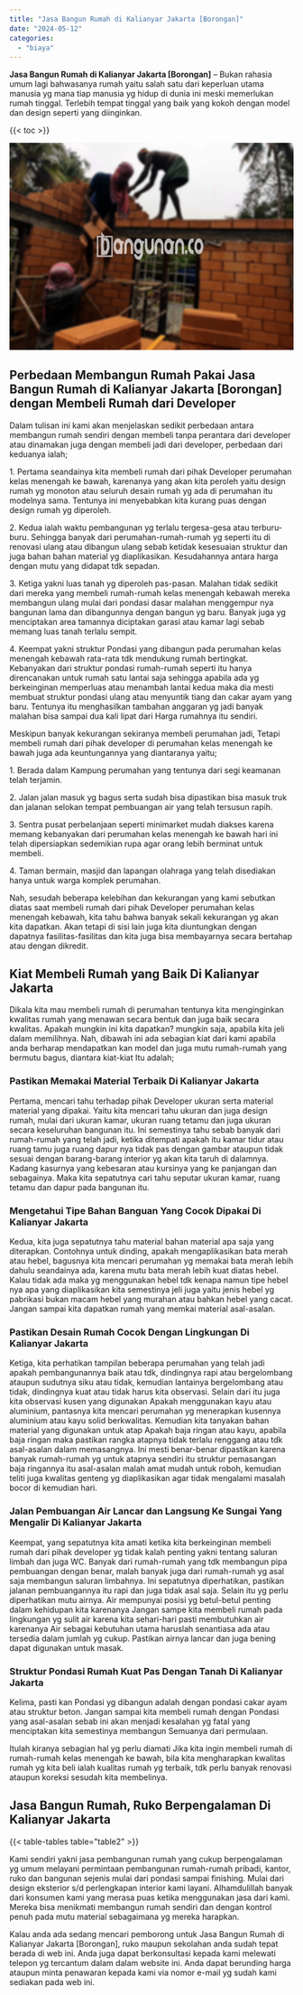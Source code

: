 ```yaml
---
title: "Jasa Bangun Rumah di Kalianyar Jakarta [Borongan]"
date: "2024-05-12"
categories: 
  - "biaya"
---
```


**Jasa Bangun Rumah di Kalianyar Jakarta \[Borongan\]** – Bukan rahasia umum lagi bahwasanya rumah yaitu salah satu dari keperluan utama manusia yg mana tiap manusia yg hidup di dunia ini meski memerlukan rumah tinggal. Terlebih tempat tinggal yang baik yang kokoh dengan model dan design seperti yang diinginkan.

{{< toc >}}

![Jasa Bangun Rumah di Kalianyar Jakarta [Borongan]](/images/borong-bangunan-19.png)

## Perbedaan Membangun Rumah Pakai Jasa Bangun Rumah di Kalianyar Jakarta \[Borongan\] dengan Membeli Rumah dari Developer

Dalam tulisan ini kami akan menjelaskan sedikit perbedaan antara membangun rumah sendiri dengan membeli tanpa perantara dari developer atau dinamakan juga dengan membeli jadi dari developer, perbedaan dari keduanya ialah;

1\. Pertama seandainya kita membeli rumah dari pihak Developer perumahan kelas menengah ke bawah, karenanya yang akan kita peroleh yaitu design rumah yg monoton atau seluruh desain rumah yg ada di perumahan itu modelnya sama. Tentunya ini menyebabkan kita kurang puas dengan design rumah yg diperoleh.

2\. Kedua ialah waktu pembangunan yg terlalu tergesa-gesa atau terburu-buru. Sehingga banyak dari perumahan-rumah-rumah yg seperti itu di renovasi ulang atau dibangun ulang sebab ketidak kesesuaian struktur dan juga bahan bahan material yg diaplikasikan. Kesudahannya antara harga dengan mutu yang didapat tdk sepadan.

3\. Ketiga yakni luas tanah yg diperoleh pas-pasan. Malahan tidak sedikit dari mereka yang membeli rumah-rumah kelas menengah kebawah mereka membangun ulang mulai dari pondasi dasar malahan menggempur nya bangunan lama dan dibangunnya dengan bangun yg baru. Banyak juga yg menciptakan area tamannya diciptakan garasi atau kamar lagi sebab memang luas tanah terlalu sempit.

4\. Keempat yakni struktur Pondasi yang dibangun pada perumahan kelas menengah kebawah rata-rata tdk mendukung rumah bertingkat. Kebanyakan dari struktur pondasi rumah-rumah seperti itu hanya direncanakan untuk rumah satu lantai saja sehingga apabila ada yg berkeinginan memperluas atau menambah lantai kedua maka dia mesti membuat struktur pondasi ulang atau menyuntik tiang dan cakar ayam yang baru. Tentunya itu menghasilkan tambahan anggaran yg jadi banyak malahan bisa sampai dua kali lipat dari Harga rumahnya itu sendiri.

Meskipun banyak kekurangan sekiranya membeli perumahan jadi, Tetapi membeli rumah dari pihak developer di perumahan kelas menengah ke bawah juga ada keuntungannya yang diantaranya yaitu;

1\. Berada dalam Kampung perumahan yang tentunya dari segi keamanan telah terjamin.

2\. Jalan jalan masuk yg bagus serta sudah bisa dipastikan bisa masuk truk dan jalanan selokan tempat pembuangan air yang telah tersusun rapih.

3\. Sentra pusat perbelanjaan seperti minimarket mudah diakses karena memang kebanyakan dari perumahan kelas menengah ke bawah hari ini telah dipersiapkan sedemikian rupa agar orang lebih berminat untuk membeli.

4\. Taman bermain, masjid dan lapangan olahraga yang telah disediakan hanya untuk warga komplek perumahan.

Nah, sesudah beberapa kelebihan dan kekurangan yang kami sebutkan diatas saat membeli rumah dari pihak Developer perumahan kelas menengah kebawah, kita tahu bahwa banyak sekali kekurangan yg akan kita dapatkan. Akan tetapi di sisi lain juga kita diuntungkan dengan dapatnya fasilitas-fasilitas dan kita juga bisa membayarnya secara bertahap atau dengan dikredit.

## Kiat Membeli Rumah yang Baik Di Kalianyar Jakarta

Dikala kita mau membeli rumah di perumahan tentunya kita menginginkan kwalitas rumah yang menawan secara bentuk dan juga baik secara kwalitas. Apakah mungkin ini kita dapatkan? mungkin saja, apabila kita jeli dalam memilihnya. Nah, dibawah ini ada sebagian kiat dari kami apabila anda berharap mendapatkan kan model dan juga mutu rumah-rumah yang bermutu bagus, diantara kiat-kiat Itu adalah;

### Pastikan Memakai Material Terbaik Di Kalianyar Jakarta

Pertama, mencari tahu terhadap pihak Developer ukuran serta material material yang dipakai. Yaitu kita mencari tahu ukuran dan juga design rumah, mulai dari ukuran kamar, ukuran ruang tetamu dan juga ukuran secara keseluruhan bangunan itu. Ini semestinya tahu sebab banyak dari rumah-rumah yang telah jadi, ketika ditempati apakah itu kamar tidur atau ruang tamu juga ruang dapur nya tidak pas dengan gambar ataupun tidak sesuai dengan barang-barang interior yg akan kita taruh di dalamnya. Kadang kasurnya yang kebesaran atau kursinya yang ke panjangan dan sebagainya. Maka kita sepatutnya cari tahu seputar ukuran kamar, ruang tetamu dan dapur pada bangunan itu.

### Mengetahui Tipe Bahan Banguan Yang Cocok Dipakai Di Kalianyar Jakarta

Kedua, kita juga sepatutnya tahu material bahan material apa saja yang diterapkan. Contohnya untuk dinding, apakah mengaplikasikan bata merah atau hebel, bagusnya kita mencari perumahan yg memakai bata merah lebih dahulu seandainya ada, karena mutu bata merah lebih kuat diatas hebel. Kalau tidak ada maka yg menggunakan hebel tdk kenapa namun tipe hebel nya apa yang diaplikasikan kita semestinya jeli juga yaitu jenis hebel yg pabrikasi bukan macam hebel yang murahan atau bahkan hebel yang cacat. Jangan sampai kita dapatkan rumah yang memkai material asal-asalan.

### Pastikan Desain Rumah Cocok Dengan Lingkungan Di Kalianyar Jakarta

Ketiga, kita perhatikan tampilan beberapa perumahan yang telah jadi apakah pembangunannya baik atau tdk, dindingnya rapi atau bergelombang ataupun sudutnya siku atau tidak, kemudian lantainya bergelombang atau tidak, dindingnya kuat atau tidak harus kita observasi. Selain dari itu juga kita observasi kusen yang digunakan Apakah menggunakan kayu atau aluminium, pantasnya kita mencari perumahan yg menerapkan kusennya aluminium atau kayu solid berkwalitas. Kemudian kita tanyakan bahan material yang digunakan untuk atap Apakah baja ringan atau kayu, apabila baja ringan maka pastikan rangka atapnya tidak terlalu renggang atau tdk asal-asalan dalam memasangnya. Ini mesti benar-benar dipastikan karena banyak rumah-rumah yg untuk atapnya sendiri itu struktur pemasangan baja ringannya itu asal-asalan malah amat mudah untuk roboh, kemudian teliti juga kwalitas genteng yg diaplikasikan agar tidak mengalami masalah bocor di kemudian hari.

### Jalan Pembuangan Air Lancar dan Langsung Ke Sungai Yang Mengalir Di Kalianyar Jakarta

Keempat, yang sepatutnya kita amati ketika kita berkeinginan membeli rumah dari pihak developer yg tidak kalah penting yakni tentang saluran limbah dan juga WC. Banyak dari rumah-rumah yang tdk membangun pipa pembuangan dengan benar, malah banyak juga dari rumah-rumah yg asal saja membangun saluran limbahnya. Ini sepatutnya diperhatikan, pastikan jalanan pembuangannya itu rapi dan juga tidak asal saja. Selain itu yg perlu diperhatikan mutu airnya. Air mempunyai posisi yg betul-betul penting dalam kehidupan kita karenanya Jangan sampe kita membeli rumah pada lingkungan yg sulit air karena kita sehari-hari pasti membutuhkan air karenanya Air sebagai kebutuhan utama haruslah senantiasa ada atau tersedia dalam jumlah yg cukup. Pastikan airnya lancar dan juga bening dapat digunakan untuk masak.

### Struktur Pondasi Rumah Kuat Pas Dengan Tanah Di Kalianyar Jakarta

Kelima, pasti kan Pondasi yg dibangun adalah dengan pondasi cakar ayam atau struktur beton. Jangan sampai kita membeli rumah dengan Pondasi yang asal-asalan sebab ini akan menjadi kesalahan yg fatal yang menciptakan kita semestinya membangun Semuanya dari permulaan.

Itulah kiranya sebagian hal yg perlu diamati Jika kita ingin membeli rumah di rumah-rumah kelas menengah ke bawah, bila kita mengharapkan kwalitas rumah yg kita beli ialah kualitas rumah yg terbaik, tdk perlu banyak renovasi ataupun koreksi sesudah kita membelinya.

## Jasa Bangun Rumah, Ruko Berpengalaman Di Kalianyar Jakarta

{{< table-tables table="table2" >}}

Kami sendiri yakni jasa pembangunan rumah yang cukup berpengalaman yg umum melayani permintaan pembangunan rumah-rumah pribadi, kantor, ruko dan bangunan sejenis mulai dari pondasi sampai finishing. Mulai dari design eksterior s/d perlengkapan interior kami layani. Alhamdulillah banyak dari konsumen kami yang merasa puas ketika menggunakan jasa dari kami. Mereka bisa menikmati membangun rumah sendiri dan dengan kontrol penuh pada mutu material sebagaimana yg mereka harapkan.

Kalau anda ada sedang mencari pemborong untuk Jasa Bangun Rumah di Kalianyar Jakarta \[Borongan\], ruko maupun sekolahan anda sudah tepat berada di web ini. Anda juga dapat berkonsultasi kepada kami melewati telepon yg tercantum dalam dalam website ini. Anda dapat berunding harga ataupun minta penawaran kepada kami via nomor e-mail yg sudah kami sediakan pada web ini.
